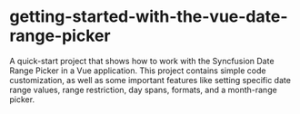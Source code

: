 # getting-started-with-the-vue-date-range-picker
A quick-start project that shows how to work with the Syncfusion Date Range Picker in a Vue application. This project contains simple code customization, as well as some important features like setting specific date range values, range restriction, day spans, formats, and a month-range picker.

